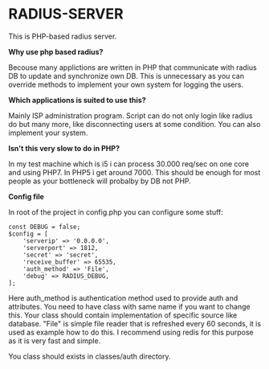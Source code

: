 # RADIUS-SERVER

This is PHP-based radius server.

**Why use php based radius?**

Becouse many applictions are written in PHP that communicate with radius DB to update and synchronize own DB. This is unnecessary as you can override methods to implement your own system for logging the users.

**Which applications is suited to use this?**

Mainly ISP administration program. Script can do not only login like radius do but many more, like disconnecting users at some condition. You can also implement your system.

**Isn't this very slow to do in PHP?**

In my test machine which is i5 i can process 30.000 req/sec on one core and using PHP7. In PHP5 i get around 7000. This should be enough for most people as your bottleneck will probalby by DB not PHP.

**Config file**

In root of the project in config.php you can configure some stuff:

```
const DEBUG = false;
$config = [
    'serverip' => '0.0.0.0',
    'serverport' => 1812,
    'secret' => 'secret',
    'receive_buffer' => 65535,
    'auth_method' => 'File',
    'debug' => RADIUS_DEBUG,
];
```
Here auth_method is authentication method used to provide auth and attributes. You need to have class with same name if you want to change this. Your class should contain implementation of specific source like database. "File" is simple file reader that is refreshed every 60 seconds, it is used as example how to do this. I recommend using redis for this purpose as it is very fast and simple.

You class should exists in classes/auth directory.
